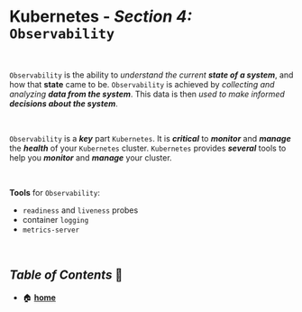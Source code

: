 # **Kubernetes** - ***Section 4:*** `Observability`

<br />

`Observability` is the ability to *understand the current **state of a system***, and how that **state** came to be. `Observability` is achieved by *collecting and analyzing **data from the system***. This data is then *used to make informed **decisions about the system***.

<br />

`Observability` is a ***key*** part `Kubernetes`.  It is ***critical*** to ***monitor*** and ***manage*** the ***health*** of your `Kubernetes` cluster.  `Kubernetes` provides ***several*** tools to help you ***monitor*** and ***manage*** your cluster.

<br />

**Tools** for `Observability`:

* `readiness` and `liveness` probes
* container `logging`
* `metrics-server`  

<br />

    

## ***Table of Contents*** 📜

* 🏠 [**home**](https://github.com/aguerrero232/kubernetes-zero-to-pro) 
